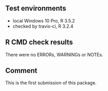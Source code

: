 ﻿## Test environments
* local Windows 10 Pro, R 3.5.2
* checked by travis-ci, R 3.2.4

## R CMD check results
There were no ERRORs, WARNINGs or NOTEs.

## Comment
This is the first submission of this package.
